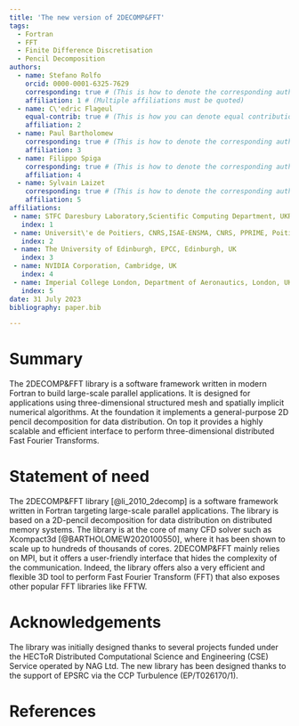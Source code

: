 ```yaml
---
title: 'The new version of 2DECOMP&FFT'
tags:
  - Fortran
  - FFT
  - Finite Difference Discretisation
  - Pencil Decomposition
authors:
  - name: Stefano Rolfo
    orcid: 0000-0001-6325-7629
    corresponding: true # (This is how to denote the corresponding author)
    affiliation: 1 # (Multiple affiliations must be quoted)
  - name: C\'edric Flageul
    equal-contrib: true # (This is how you can denote equal contributions between multiple authors)
    affiliation: 2
  - name: Paul Bartholomew
    corresponding: true # (This is how to denote the corresponding author)
    affiliation: 3
  - name: Filippo Spiga
    corresponding: true # (This is how to denote the corresponding author)
    affiliation: 4
  - name: Sylvain Laizet
    corresponding: true # (This is how to denote the corresponding author)
    affiliation: 5
affiliations:
 - name: STFC Daresbury Laboratory,Scientific Computing Department, UKRI, UK 
   index: 1
 - name: Universit\'e de Poitiers, CNRS,ISAE-ENSMA, CNRS, PPRIME, Poitiers, France 
   index: 2
 - name: The University of Edinburgh, EPCC, Edinburgh, UK
   index: 3
 - name: NVIDIA Corporation, Cambridge, UK
   index: 4
 - name: Imperial College London, Department of Aeronautics, London, UK
   index: 5
date: 31 July 2023
bibliography: paper.bib

---
```


# Summary

The 2DECOMP&FFT library is a software framework written in modern Fortran 
to build large-scale parallel applications. 
It is designed for applications using three-dimensional structured mesh 
and spatially implicit numerical algorithms. At the foundation it implements 
a general-purpose 2D pencil decomposition for data distribution. 
On top it provides a highly scalable and efficient interface to 
perform three-dimensional distributed Fast Fourier Transforms. 


# Statement of need

The 2DECOMP&FFT library [@li_2010_2decomp] is a software framework written 
in Fortran targeting large-scale 
parallel applications. 
The library is based on a 2D-pencil decomposition for data distribution 
on distributed memory systems. The library is at the core of many CFD solver such as 
Xcompact3d [@BARTHOLOMEW2020100550], 
where it has been shown to scale up to hundreds of thousands of cores. 
2DECOMP&FFT mainly relies on MPI, but it offers a user-friendly 
interface that hides the complexity of the communication. 
Indeed, the library offers also a very efficient and flexible 3D tool 
to perform Fast Fourier Transform (FFT) that also 
exposes other popular FFT libraries like FFTW. 

# Acknowledgements

The library was initially designed thanks to several projects funded under the 
HECToR Distributed Computational Science and Engineering (CSE) Service operated by NAG Ltd. 
The new library has been designed thanks to the support of EPSRC via the CCP Turbulence (EP/T026170/1).

# References

